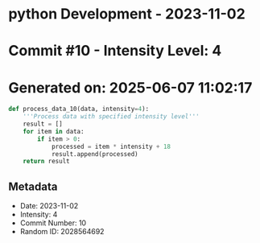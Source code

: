 ﻿# python Development - 2023-11-02
# Commit #10 - Intensity Level: 4
# Generated on: 2025-06-07 11:02:17
```python
def process_data_10(data, intensity=4):
    '''Process data with specified intensity level'''
    result = []
    for item in data:
        if item > 0:
            processed = item * intensity + 18
            result.append(processed)
    return result
```
## Metadata
- Date: 2023-11-02
- Intensity: 4
- Commit Number: 10
- Random ID: 2028564692
